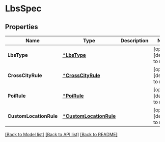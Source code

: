 # LbsSpec

## Properties
Name | Type | Description | Notes
------------ | ------------- | ------------- | -------------
**LbsType** | [***LbsType**](LbsType.md) |  | [optional] [default to null]
**CrossCityRule** | [***CrossCityRule**](cross_city_rule.md) |  | [optional] [default to null]
**PoiRule** | [***PoiRule**](poi_rule.md) |  | [optional] [default to null]
**CustomLocationRule** | [***CustomLocationRule**](custom_location_rule.md) |  | [optional] [default to null]

[[Back to Model list]](../README.md#documentation-for-models) [[Back to API list]](../README.md#documentation-for-api-endpoints) [[Back to README]](../README.md)


